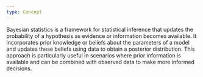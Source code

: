 ```yaml
---
type: Concept
---
```


Bayesian statistics is a framework for statistical inference that updates the probability of a hypothesis as evidence or information becomes available. It incorporates prior knowledge or beliefs about the parameters of a model and updates these beliefs using data to obtain a posterior distribution. This approach is particularly useful in scenarios where prior information is available and can be combined with observed data to make more informed decisions.